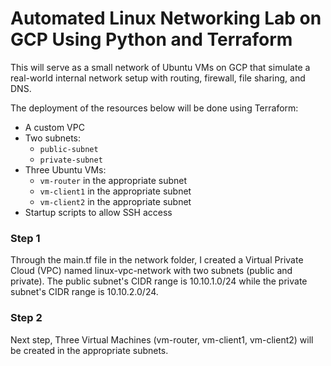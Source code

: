# Automated Linux Networking Lab on GCP Using Python and Terraform

This will serve as a small network of Ubuntu VMs on GCP that simulate a real-world internal network setup with routing, firewall, file sharing, and DNS. 

The deployment of the resources below will be done using Terraform:
- A custom VPC
- Two subnets:
  - `public-subnet`
  - `private-subnet`
- Three Ubuntu VMs:
  - `vm-router` in the appropriate subnet
  - `vm-client1` in the appropriate subnet
  - `vm-client2` in the appropriate subnet
- Startup scripts to allow SSH access

### Step 1
Through the main.tf file in the network folder, I created a Virtual Private Cloud (VPC) named linux-vpc-network with two subnets (public and private). The public subnet's CIDR range is 10.10.1.0/24 while the private subnet's CIDR range is 10.10.2.0/24.

### Step 2
Next step, Three Virtual Machines (vm-router, vm-client1, vm-client2) will be created in the appropriate subnets.
